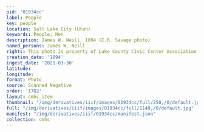 ```yaml
---
pid: '01934cc'
label: People
key: people
location: Salt Lake City (Utah)
keywords: People, Men
description: James W. Neill, 1894 (C.R. Savage photo)
named_persons: James W. Neill
rights: This photo is property of Lake County Civic Center Association.
creation_date: '1894'
ingest_date: '2021-03-30'
latitude: 
longitude: 
format: Photo
source: Scanned Negative
order: '1782'
layout: cmhc_item
thumbnail: "/img/derivatives/iiif/images/01934cc/full/250,/0/default.jpg"
full: "/img/derivatives/iiif/images/01934cc/full/1140,/0/default.jpg"
manifest: "/img/derivatives/iiif/01934cc/manifest.json"
collection: cmhc
---
```

